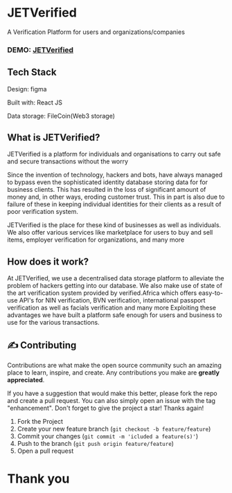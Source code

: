 # JETVerified
A Verification Platform for users and organizations/companies

### DEMO: [JETVerified](https://jetverify.web.app/)

## Tech Stack
Design: figma

Built with: React JS

Data storage: FileCoin(Web3 storage)

## What is JETVerified?
JETVerified is a platform for individuals and organisations to carry out safe and secure transactions without the worry

Since the invention of technology, hackers and bots, have always managed
 to bypass even the sophisticated identity database storing data for for business clients.
This has resulted in the loss of significant amount of
 money and, in other ways, eroding customer trust. This in part is also due to failure of these in keeping individual identities
for their clients as a result of poor verification system.

JETVerified is the place for these kind of businesses as well as individuals. We also offer various services like marketplace for users to buy and sell items, employer verification for organizations, and many more

## How does it work?
At JETVerified, we use a decentralised data storage platform to alleviate the problem of hackers getting into our database.
We also make use of state of the art verification system provided by verified.Africa which offers easy-to-use API's for NIN verification, BVN verification, international passport verification as well as facials verification and many more
Exploiting these advantages we have built a platform safe enough for users and business to use for the various transactions.


<!-- CONTRIBUTING -->

## :writing_hand: Contributing

Contributions are what make the open source community such an amazing place to learn, inspire, and create. Any
contributions you make are **greatly appreciated**.

If you have a suggestion that would make this better, please fork the repo and create a pull request. You can also
simply open an issue with the tag "enhancement". Don't forget to give the project a star! Thanks again!

1. Fork the Project
2. Create your new feature branch (`git checkout -b feature/feature`)
3. Commit your changes (`git commit -m 'icluded a feature(s)'`)
4. Push to the branch (`git push origin feature/feature`)
5. Open a pull request


<!-- MARKDOWN LINKS & IMAGES -->
<!-- https://www.markdownguide.org/basic-syntax/#reference-style-links -->

#  Thank you
